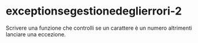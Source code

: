# exceptionsegestionedeglierrori-2
Scrivere una funzione che controlli se un carattere è un numero altrimenti lanciare una eccezione.
